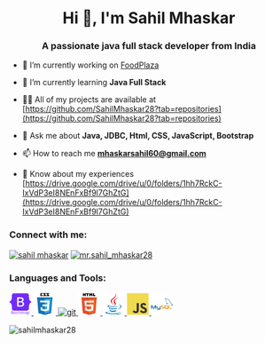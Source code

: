 <h1 align="center">Hi 👋, I'm Sahil Mhaskar</h1>
<h3 align="center">A passionate java full stack developer from India</h3>

- 🔭 I’m currently working on [FoodPlaza](https://github.com/SahilMhaskar28/FoodPlaza)

- 🌱 I’m currently learning **Java Full Stack**

- 👨‍💻 All of my projects are available at [https://github.com/SahilMhaskar28?tab=repositories](https://github.com/SahilMhaskar28?tab=repositories)

- 💬 Ask me about **Java, JDBC, Html, CSS, JavaScript, Bootstrap**

- 📫 How to reach me **mhaskarsahil60@gmail.com**

- 📄 Know about my experiences [https://drive.google.com/drive/u/0/folders/1hh7RckC-IxVdP3eI8NEnFxBf9l7GhZtG](https://drive.google.com/drive/u/0/folders/1hh7RckC-IxVdP3eI8NEnFxBf9l7GhZtG)

<h3 align="left">Connect with me:</h3>
<p align="left">
<a href="https://linkedin.com/in/sahil mhaskar" target="blank"><img align="center" src="https://raw.githubusercontent.com/rahuldkjain/github-profile-readme-generator/master/src/images/icons/Social/linked-in-alt.svg" alt="sahil mhaskar" height="30" width="40" /></a>
<a href="https://instagram.com/mr.sahil_mhaskar28" target="blank"><img align="center" src="https://raw.githubusercontent.com/rahuldkjain/github-profile-readme-generator/master/src/images/icons/Social/instagram.svg" alt="mr.sahil_mhaskar28" height="30" width="40" /></a>
</p>

<h3 align="left">Languages and Tools:</h3>
<p align="left"> <a href="https://getbootstrap.com" target="_blank" rel="noreferrer"> <img src="https://raw.githubusercontent.com/devicons/devicon/master/icons/bootstrap/bootstrap-plain-wordmark.svg" alt="bootstrap" width="40" height="40"/> </a> <a href="https://www.w3schools.com/css/" target="_blank" rel="noreferrer"> <img src="https://raw.githubusercontent.com/devicons/devicon/master/icons/css3/css3-original-wordmark.svg" alt="css3" width="40" height="40"/> </a> <a href="https://git-scm.com/" target="_blank" rel="noreferrer"> <img src="https://www.vectorlogo.zone/logos/git-scm/git-scm-icon.svg" alt="git" width="40" height="40"/> </a> <a href="https://www.w3.org/html/" target="_blank" rel="noreferrer"> <img src="https://raw.githubusercontent.com/devicons/devicon/master/icons/html5/html5-original-wordmark.svg" alt="html5" width="40" height="40"/> </a> <a href="https://www.java.com" target="_blank" rel="noreferrer"> <img src="https://raw.githubusercontent.com/devicons/devicon/master/icons/java/java-original.svg" alt="java" width="40" height="40"/> </a> <a href="https://developer.mozilla.org/en-US/docs/Web/JavaScript" target="_blank" rel="noreferrer"> <img src="https://raw.githubusercontent.com/devicons/devicon/master/icons/javascript/javascript-original.svg" alt="javascript" width="40" height="40"/> </a> <a href="https://www.mysql.com/" target="_blank" rel="noreferrer"> <img src="https://raw.githubusercontent.com/devicons/devicon/master/icons/mysql/mysql-original-wordmark.svg" alt="mysql" width="40" height="40"/> </a> </p>

<p><img align="center" src="https://github-readme-stats.vercel.app/api/top-langs?username=sahilmhaskar28&show_icons=true&locale=en&layout=compact" alt="sahilmhaskar28" /></p>


